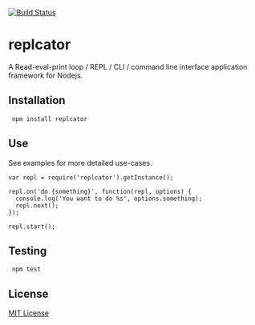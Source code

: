 [![Build Status](https://travis-ci.org/mrmarbles/replcator.png)](https://travis-ci.org/mrmarbles/replcator)

replcator
=========
A Read-eval-print loop / REPL / CLI / command line interface application framework for Nodejs.

Installation
---------------
     npm install replcator

Use
---------------
See examples for more detailed use-cases.

    var repl = require('replcator').getInstance();

    repl.on('do {something}', function(repl, options) {
      console.log('You want to do %s', options.something);
      repl.next();
    });

    repl.start();

Testing
---------------
     npm test

License
-------
[MIT License](http://mrmarbles.mit-license.org/ "Mit License")